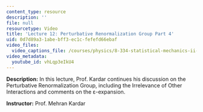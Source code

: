 ```yaml
---
content_type: resource
description: ''
file: null
resourcetype: Video
title: 'Lecture 12: Perturbative Renormalization Group Part 4'
uid: 0d7d89a3-1abe-bff3-ec1c-fefefd66ebaf
video_files:
  video_captions_file: /courses/physics/8-334-statistical-mechanics-ii-statistical-physics-of-fields-spring-2014/video-lectures/lecture-12-perturbative-renormalization-group-part-4/vhLqp3eIkU4.vtt
video_metadata:
  youtube_id: vhLqp3eIkU4
---
```


**Description:** In this lecture, Prof. Kardar continues his discussion on the Perturbative Renormalization Group, including the Irrelevance of Other Interactions and comments on the ε-expansion.

**Instructor:** Prof. Mehran Kardar